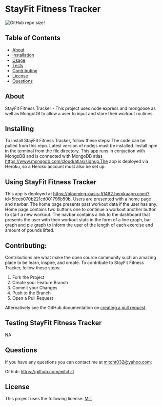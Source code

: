 # StayFit Fitness Tracker

<!--- These are examples. See https://shields.io for others or to customize this set of shields. You might want to include dependencies, project status and licence info here --->
![GitHub repo size](https://img.shields.io/github/repo-size/mitch-t/StayFit)!

<!-- TABLE OF CONTENTS -->
## Table of Contents

* [About](#about)
* [Installation](#installation)
* [Usage](#usage)
* [Tests](#tests)
* [Contributing](#contributing)
* [License](#license)
* [Questions](#questions) 

## About 
StayFit Fitness Tracker - This project uses node express and mongoose as well as MongoDB to allow a user to input and store their workout routines.

## Installing 
To install StayFit Fitness Tracker, follow these steps: The code can be pulled from this repo. Latest version of nodejs must be installed. Install npm in the terminal from the file directory. This app runs in conjuction with MongoDB and is connected with MongoDB atlas https://www.mongodb.com/cloud/atlas/signup.The app is deployed via Heroku, so a Heroku account must also be set up.

## Using StayFit Fitness Tracker
This app is deployed at https://blooming-oasis-51482.herokuapp.com/?id=5fceb070b221cd001796b59b. Users are presented with a home page and navbar. The home page presents past workout data if the user has any. Home page contains two buttons one to continue a workout another button to start a new workout. The navbar contains a link to the dashboard that presents the user with their workout stats in the form of a line graph, bar graph and pie graph to inform the user of the length of each exercise and amount of pounds lifted.

## Contributing:

Contributions are what make the open source community such an amazing place to be learn, inspire, and create. 
To contribute to StayFit Fitness Tracker, follow these steps:
1. Fork the Project
2. Create your Feature Branch 
3. Commit your Changes 
4. Push to the Branch 
5. Open a Pull Request

Alternatively see the GitHub documentation on [creating a pull request](https://help.github.com/en/github/collaborating-with-issues-and-pull-requests/creating-a-pull-request).


## Testing StayFit Fitness Tracker
NA

## Questions
If you have any questions you can contact me at mitcht032@yahoo.com:

Github: https://github.com/mitch-t

## License
<!--- If you're not sure which open license to use see https://choosealicense.com/--->

This project uses the following license: [MIT](<link>).
